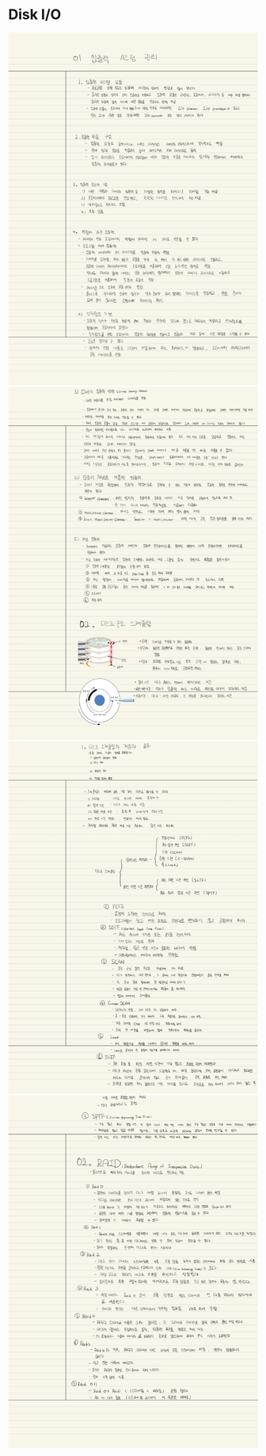 # Disk I/O
![09.Disk I-O-1.jpg](img/09.Disk%20I-O-1.jpg)
![09.Disk I-O-2.jpg](img/09.Disk%20I-O-2.jpg)
![09.Disk I-O-3.jpg](img/09.Disk%20I-O-3.jpg)
![09.Disk I-O-4.jpg](img/09.Disk%20I-O-4.jpg)